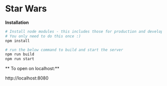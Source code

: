 # Star Wars

**Installation**
```bash
# Install node modules - this includes those for production and development
# You only need to do this once :)
npm install
```
```bash
# run the below command to build and start the server
npm run build
npm run start

```

** To open on localhost:**

http://localhost:8080

```


